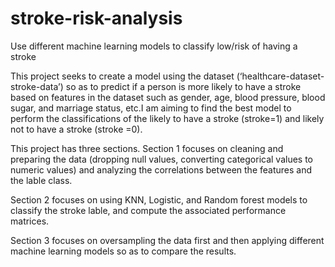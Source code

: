 
# stroke-risk-analysis
Use different machine learning models to classify low/risk of having a stroke

This project seeks to create a model using the dataset (‘healthcare-dataset-stroke-data’) so as to predict if a person is more likely to have a stroke based on features in the dataset such as gender, age, blood pressure, blood sugar, and marriage status, etc.I am aiming to find the best model to perform the classifications of the likely to have a stroke (stroke=1) and likely not to have a stroke (stroke =0).

This project has three sections. Section 1 focuses on cleaning and preparing the data (dropping null values, converting categorical values to numeric values) and analyzing the correlations between the features and the lable class. 

Section 2 focuses on using KNN, Logistic, and Random forest models to classify the stroke lable, and compute the associated performance matrices. 

Section 3 focuses on oversampling the data first and then applying different machine learning models so as to compare the results.
